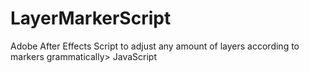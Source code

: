 # LayerMarkerScript
Adobe After Effects Script to adjust any amount of layers according to markers grammatically> JavaScript 

